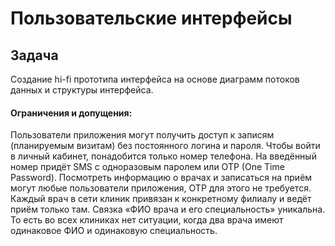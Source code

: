 # Пользовательские интерфейсы

## Задача

Создание hi-fi прототипа интерфейса на основе диаграмм потоков данных и структуры интерфейса.

#### Ограничения и допущения:

Пользователи приложения могут получить доступ к записям (планируемым визитам) без постоянного логина и пароля. Чтобы войти в личный кабинет, понадобится только номер телефона. На введённый номер придёт SMS с одноразовым паролем или OTP (One Time Password). Посмотреть информацию о врачах и записаться на приём могут любые пользователи приложения, OTP для этого не требуется.
Каждый врач в сети клиник привязан к конкретному филиалу и ведёт приём только там.
Связка «ФИО врача и его специальность» уникальна. То есть во всех клиниках нет ситуации, когда два врача имеют одинаковое ФИО и одинаковую специальность.